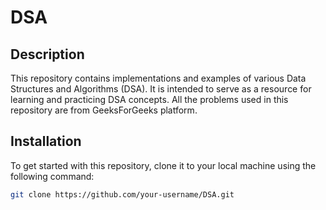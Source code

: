 # DSA

## Description
This repository contains implementations and examples of various Data Structures and Algorithms (DSA). It is intended to serve as a resource for learning and practicing DSA concepts. All the problems used in this repository are from GeeksForGeeks platform.

## Installation
To get started with this repository, clone it to your local machine using the following command:

```bash
git clone https://github.com/your-username/DSA.git